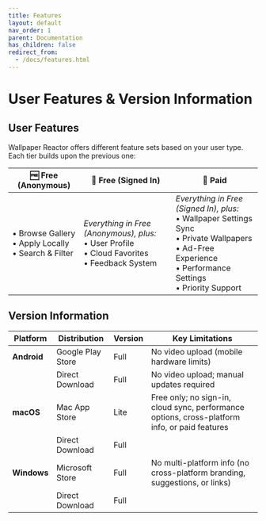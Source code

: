 ```yaml
---
title: Features
layout: default
nav_order: 1
parent: Documentation
has_children: false
redirect_from:
  - /docs/features.html
---
```


# User Features & Version Information

## User Features

Wallpaper Reactor offers different feature sets based on your user type. Each tier builds upon the previous one:

| 🆓 **Free (Anonymous)** | 👤 **Free (Signed In)** | 💎 **Paid** |
|-------------------------|-------------------------|--------------|
| • Browse Gallery<br>• Apply Locally<br>• Search & Filter | *Everything in Free (Anonymous), plus:*<br>• User Profile<br>• Cloud Favorites<br>• Feedback System | *Everything in Free (Signed In), plus:*<br>• Wallpaper Settings Sync<br>• Private Wallpapers<br>• Ad-Free Experience<br>• Performance Settings<br>• Priority Support |

## Version Information

| Platform  | Distribution       | Version | Key Limitations |
|-----------|--------------------|---------|-----------------|
| **Android** | Google Play Store  | Full    | No video upload (mobile hardware limits) |
|           | Direct Download     | Full    | No video upload; manual updates required |
| **macOS** | Mac App Store       | Lite    | Free only; no sign-in, cloud sync, performance options, cross-platform info, or paid features |
|           | Direct Download     | Full    | |
| **Windows** | Microsoft Store   | Full    | No multi-platform info (no cross-platform branding, suggestions, or links) |
|           | Direct Download     | Full    | |
